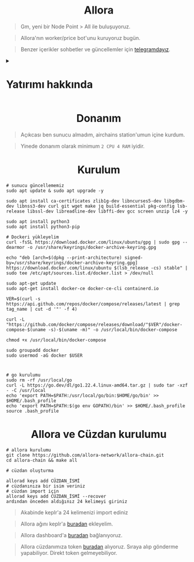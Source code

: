 <h1 align="center">Allora</h1>

> Gm, yeni bir Node Point > All ile buluşuyoruz.

> Allora'nın worker/price bot'unu kuruyoruz bugün.

> Benzer içerikler sohbetler ve güncellemler için [telegramdayız](https://t.me/RuesAnnouncement).

<details>
  <summary> <h1> Yatırımı hakkında </summary> </h1>

![image](https://github.com/ruesandora/Allora/assets/101149671/2e54ddbb-d33a-4165-9497-78417dc1c523)

</details>

#

<h1 align="center">Donanım</h1>

> Açıkcası ben sunucu almadım, airchains station'umun içine kurdum.

> Yinede donanım olarak minimum `2 CPU 4 RAM` iyidir.

#

<h1 align="center">Kurulum</h1>

```console
# sunucu güncellememiz
sudo apt update & sudo apt upgrade -y

sudo apt install ca-certificates zlib1g-dev libncurses5-dev libgdbm-dev libnss3-dev curl git wget make jq build-essential pkg-config lsb-release libssl-dev libreadline-dev libffi-dev gcc screen unzip lz4 -y

sudo apt install python3
sudo apt install python3-pip

# Dockeri yükleyelim
curl -fsSL https://download.docker.com/linux/ubuntu/gpg | sudo gpg --dearmor -o /usr/share/keyrings/docker-archive-keyring.gpg

echo "deb [arch=$(dpkg --print-architecture) signed-by=/usr/share/keyrings/docker-archive-keyring.gpg] https://download.docker.com/linux/ubuntu $(lsb_release -cs) stable" | sudo tee /etc/apt/sources.list.d/docker.list > /dev/null

sudo apt-get update
sudo apt-get install docker-ce docker-ce-cli containerd.io

VER=$(curl -s https://api.github.com/repos/docker/compose/releases/latest | grep tag_name | cut -d '"' -f 4)

curl -L "https://github.com/docker/compose/releases/download/"$VER"/docker-compose-$(uname -s)-$(uname -m)" -o /usr/local/bin/docker-compose

chmod +x /usr/local/bin/docker-compose

sudo groupadd docker
sudo usermod -aG docker $USER
```

#

```console
# go kurulumu
sudo rm -rf /usr/local/go
curl -L https://go.dev/dl/go1.22.4.linux-amd64.tar.gz | sudo tar -xzf - -C /usr/local
echo 'export PATH=$PATH:/usr/local/go/bin:$HOME/go/bin' >> $HOME/.bash_profile
echo 'export PATH=$PATH:$(go env GOPATH)/bin' >> $HOME/.bash_profile
source .bash_profile
```

#

<h1 align="center">Allora ve Cüzdan kurulumu</h1>

```console
# allora kurulumu
git clone https://github.com/allora-network/allora-chain.git
cd allora-chain && make all

# cüzdan oluşturma

allorad keys add CÜZDAN_İSMİ
# cüzdanınıza bir isim veriniz
# cüzdan import için
allorad keys add CÜZDAN_İSMİ --recover
ardından önceden aldığınız 24 kelimeyi giriniz
````


> Akabinde keplr'a 24 kelimenizi import ediniz 

> Allora ağını keplr'a [buradan](https://explorer.testnet-1.testnet.allora.network/wallet/keplr) ekleyelim.

> Allora dashboard'a [buradan](https://app.allora.network?ref=eyJyZWZlcnJlcl9pZCI6IjBlNWRhMjlmLTc3YjItNDQ2NS1hYTcxLTk0NWI3NjRhMTA0ZiJ9) bağlanıyoruz.

> Allora cüzdanımıza token [buradan](https://faucet.testnet-1.testnet.allora.network/) alıyoruz. Sıraya alıp gönderme yapabiliyor. Direkt token gelmeyebiliyor.

#
